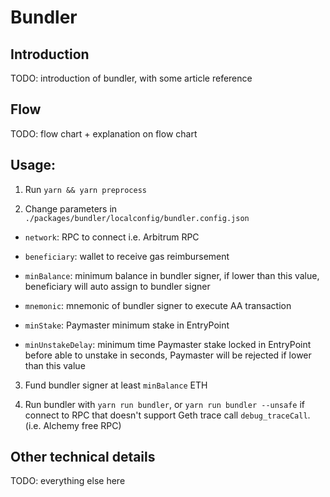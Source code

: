 # Bundler


## Introduction

TODO: introduction of bundler, with some article reference


## Flow

TODO: flow chart + explanation on flow chart


## Usage:

1. Run `yarn && yarn preprocess`

2. Change parameters in `./packages/bundler/localconfig/bundler.config.json`

  - `network`: RPC to connect i.e. Arbitrum RPC

  - `beneficiary`: wallet to receive gas reimbursement

  - `minBalance`: minimum balance in bundler signer, if lower than this value, beneficiary will auto assign to bundler signer

  - `mnemonic`: mnemonic of bundler signer to execute AA transaction

  - `minStake`: Paymaster minimum stake in EntryPoint

  - `minUnstakeDelay`: minimum time Paymaster stake locked in EntryPoint before able to unstake in seconds, Paymaster will be rejected if lower than this value

3. Fund bundler signer at least `minBalance` ETH

4. Run bundler with `yarn run bundler`, or `yarn run bundler --unsafe` if connect to RPC that doesn't support Geth trace call `debug_traceCall`. (i.e. Alchemy free RPC)


## Other technical details

TODO: everything else here